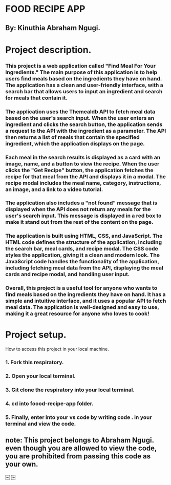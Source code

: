 # FOOD RECIPE APP

## By: Kinuthia Abraham Ngugi.

# Project description.

### This project is a web application called "Find Meal For Your Ingredients." The main purpose of this application is to help users find meals based on the ingredients they have on hand. The application has a clean and user-friendly interface, with a search bar that allows users to input an ingredient and search for meals that contain it.

### The application uses the Themealdb API to fetch meal data based on the user's search input. When the user enters an ingredient and clicks the search button, the application sends a request to the API with the ingredient as a parameter. The API then returns a list of meals that contain the specified ingredient, which the application displays on the page.

### Each meal in the search results is displayed as a card with an image, name, and a button to view the recipe. When the user clicks the "Get Recipe" button, the application fetches the recipe for that meal from the API and displays it in a modal. The recipe modal includes the meal name, category, instructions, an image, and a link to a video tutorial.

### The application also includes a "not found" message that is displayed when the API does not return any meals for the user's search input. This message is displayed in a red box to make it stand out from the rest of the content on the page.

### The application is built using HTML, CSS, and JavaScript. The HTML code defines the structure of the application, including the search bar, meal cards, and recipe modal. The CSS code styles the application, giving it a clean and modern look. The JavaScript code handles the functionality of the application, including fetching meal data from the API, displaying the meal cards and recipe modal, and handling user input.

### Overall, this project is a useful tool for anyone who wants to find meals based on the ingredients they have on hand. It has a simple and intuitive interface, and it uses a popular API to fetch meal data. The application is well-designed and easy to use, making it a great resource for anyone who loves to cook!

# Project setup.

How to access this project in your local machine.

### 1. Fork this respiratory.

### 2. Open your local terminal.

### 3. Git clone the respiratory into your local terminal.

### 4. cd into foood-recipe-app folder.

### 5. Finally, enter into your vs code by writing code . in your terminal and view the code.

## note: This project belongs to Abraham Ngugi. even though you are allowed to view the code, you are prohibited from passing this code as your own.


￼
￼
